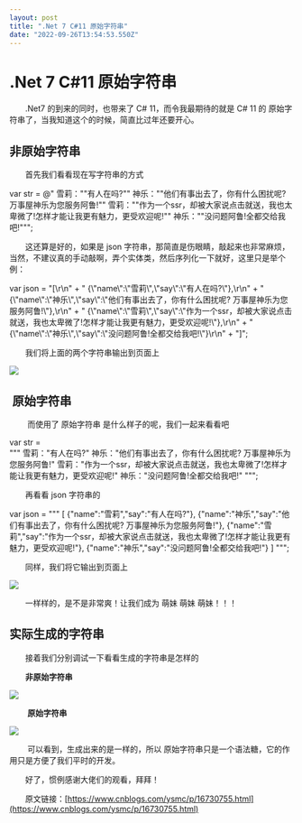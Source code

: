 ```yaml
---
layout: post
title: ".Net 7 C#11 原始字符串"
date: "2022-09-26T13:54:53.550Z"
---
```

.Net 7 C#11 原始字符串
=================

　　.Net7 的到来的同时，也带来了 C# 11，而令我最期待的就是 C# 11 的 原始字符串了，当我知道这个的时候，简直比过年还要开心。

非原始字符串
------

　　首先我们看看现在写字符串的方式

var str = @"
雪莉：""有人在吗?""
神乐：""他们有事出去了，你有什么困扰呢? 万事屋神乐为您服务阿鲁!""
雪莉：""作为一个ssr，却被大家说点击就送，我也太卑微了!怎样才能让我更有魅力，更受欢迎呢!""
神乐：""没问题阿鲁!全都交给我吧!""";

　　这还算是好的，如果是 json 字符串，那简直是伤眼睛，敲起来也非常麻烦，当然，不建议真的手动敲啊，弄个实体类，然后序列化一下就好，这里只是举个例：

var json = "\[\\r\\n" +
    "    {\\"name\\":\\"雪莉\\",\\"say\\":\\"有人在吗?\\"},\\r\\n" +
    "    {\\"name\\":\\"神乐\\",\\"say\\":\\"他们有事出去了，你有什么困扰呢? 万事屋神乐为您服务阿鲁!\\"},\\r\\n" +
    "    {\\"name\\":\\"雪莉\\",\\"say\\":\\"作为一个ssr，却被大家说点击就送，我也太卑微了!怎样才能让我更有魅力，更受欢迎呢!\\"},\\r\\n" +
    "    {\\"name\\":\\"神乐\\",\\"say\\":\\"没问题阿鲁!全都交给我吧!\\"}\\r\\n" +
    "\]";

　　我们将上面的两个字符串输出到页面上

![](https://img2022.cnblogs.com/blog/1897432/202209/1897432-20220926145638096-770387055.png)

 原始字符串
------

 　　而使用了 原始字符串 是什么样子的呢，我们一起来看看吧

var str =   
"""
雪莉："有人在吗?"
神乐："他们有事出去了，你有什么困扰呢? 万事屋神乐为您服务阿鲁!"
雪莉："作为一个ssr，却被大家说点击就送，我也太卑微了!怎样才能让我更有魅力，更受欢迎呢!"
神乐："没问题阿鲁!全都交给我吧!"
""";

　　再看看 json 字符串的

var json = 
"""
\[
    {"name":"雪莉","say":"有人在吗?"},
    {"name":"神乐","say":"他们有事出去了，你有什么困扰呢? 万事屋神乐为您服务阿鲁!"},
    {"name":"雪莉","say":"作为一个ssr，却被大家说点击就送，我也太卑微了!怎样才能让我更有魅力，更受欢迎呢!"},
    {"name":"神乐","say":"没问题阿鲁!全都交给我吧!"}
\]
""";

　　同样，我们将它输出到页面上

![](https://img2022.cnblogs.com/blog/1897432/202209/1897432-20220926145741129-967040986.png)

　　一样样的，是不是非常爽！让我们成为 萌妹 萌妹 萌妹！！！

实际生成的字符串
--------

　　接着我们分别调试一下看看生成的字符串是怎样的

　　**非原始字符串**

![](https://img2022.cnblogs.com/blog/1897432/202209/1897432-20220926151135991-1825130135.png)

 　　**原始字符串**

![](https://img2022.cnblogs.com/blog/1897432/202209/1897432-20220926151308134-1740147229.png)

 　　可以看到，生成出来的是一样的，所以 原始字符串只是一个语法糖，它的作用只是方便了我们平时的开发。

　　好了，惯例感谢大佬们的观看，拜拜！

　　原文链接：[https://www.cnblogs.com/ysmc/p/16730755.html](https://www.cnblogs.com/ysmc/p/16730755.html)
